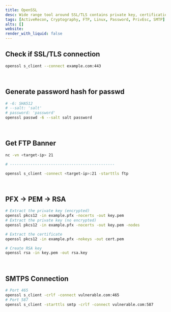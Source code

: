 ```yaml
---
title: OpenSSL
desc: Wide range tool around SSL/TLS contains private key, certifications, etc. It is also used to generate the password hash for /etc/passwd in Linux.
tags: [ActiveRecon, Cryptography, FTP, Linux, Password, PrivEsc, SMTP]
alts: []
website:
render_with_liquid: false
---
```


## Check if SSL/TLS connection

```sh
openssl s_client --connect example.com:443
```

<br />

## Generate password hash for passwd

```sh
# -6: SHA512
# --salt: 'salt'
# password: 'password'
openssl passwd -6 --salt salt password
```

<br />

## Get FTP Banner

```sh
nc -vn <target-ip> 21

# ----------------------------------------------

openssl s_client -connect <target-ip>:21 -starttls ftp
```

<br />

## PFX -> PEM -> RSA

```sh
# Extract the private key (encrypted)
openssl pkcs12 -in example.pfx -nocerts -out key.pem
# Extract the private key (no encrypted)
openssl pkcs12 -in example.pfx -nocerts -out key.pem -nodes

# Extract the certificate
openssl pkcs12 -in example.pfx -nokeys -out cert.pem

# Create RSA key
openssl rsa -in key.pem -out rsa.key
```

<br />

## SMTPS Connection

```sh
# Port 465
openssl s_client -crlf -connect vulnerable.com:465
# Port 587
openssl s_client -starttls smtp -crlf -connect vulnerable.com:587
```